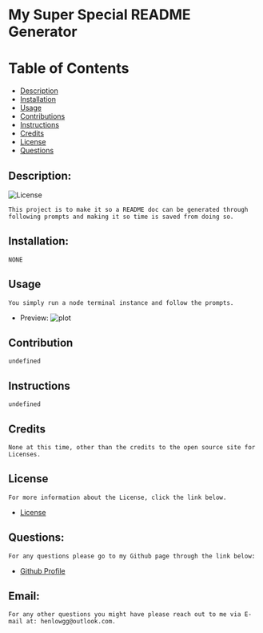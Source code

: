 
# My Super Special README Generator

# Table of Contents



- [Description](#description)
- [Installation](#installation)
- [Usage](#usage)
- [Contributions](#contributions)
- [Instructions](#instructions)
- [Credits](#credits)
- [License](#license)
- [Questions](#questions)

## Description:
![License](https://img.shields.io/badge/License-MIT-blue.svg "License Badge")

    This project is to make it so a README doc can be generated through following prompts and making it so time is saved from doing so.
## Installation:
    NONE

## Usage
    You simply run a node terminal instance and follow the prompts.
- Preview: ![plot](./Develop/images/readme-gif.gif)

## Contribution
    undefined

## Instructions
    undefined

## Credits
    None at this time, other than the credits to the open source site for Licenses.

## License
    For more information about the License, click the link below.

- [License](https://opensource.org/licenses/MIT)

## Questions:
    For any questions please go to my Github page through the link below:

- [Github Profile](https://github.com/henlowgg)

## Email:
    For any other questions you might have please reach out to me via E-mail at: henlowgg@outlook.com.

